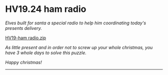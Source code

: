 # HV19.24 ham radio

_Elves built for santa a special radio to help him coordinating today's presents delivery._

[HV19-ham radio.zip](HV19-ham%20radio.zip)

_As little present and in order not to screw up your whole christmas,
you have 3 whole days to solve this puzzle._
 
_Happy christmas!_

---